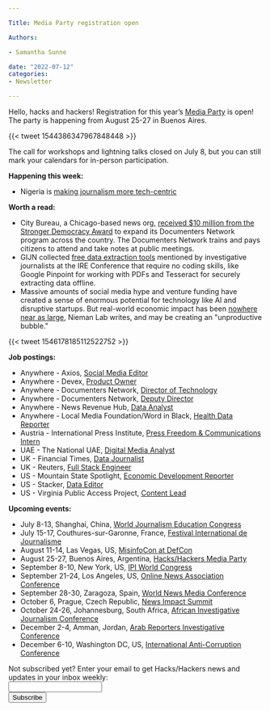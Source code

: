 ```yaml
---

Title: Media Party registration open

Authors: 

- Samantha Sunne

date: "2022-07-12" 
categories: 
- Newsletter 

---
```


Hello, hacks and hackers! Registration for this year’s [Media Party](mediaparty.info) is open! The party is happening from August 25-27 in Buenos Aires.

{{< tweet 1544386347967848448 >}}

The call for workshops and lightning talks closed on July 8, but you can still mark your calendars for in-person participation.

**Happening this week:**



* Nigeria is [making journalism more tech-centric](https://us06web.zoom.us/meeting/register/tZEqfuuuqj8tGNQZs-s1Oe36i5ZHmjRUkrRN)

**Worth a read:**



* City Bureau, a Chicago-based news org, [received $10 million from the Stronger Democracy Award](https://www.citybureau.org/notebook/2022/07/06/investing-in-a-civic-media-movement) to expand its Documenters Network program across the country. The Documenters Network trains and pays citizens to attend and take notes at public meetings.
* GIJN collected [free data extraction tools](https://gijn.org/2022/07/05/free-game-changing-data-extraction-tools-that-require-no-coding-skills/) mentioned by investigative journalists at the IRE Conference that require no coding skills, like Google Pinpoint for working with PDFs and Tesseract for securely extracting data offline.
* Massive amounts of social media hype and venture funding have created a sense of enormous potential for technology like AI and disruptive startups. But real-world economic impact has been [nowhere near as large](https://www.niemanlab.org/2022/06/hype-is-a-weaponized-form-of-optimism/), Nieman Lab writes, and may be creating an "unproductive bubble."

{{< tweet 1546178185112522752 >}}

**Job postings:**



* Anywhere - Axios, [Social Media Editor](https://boards.greenhouse.io/axios/jobs/4373043)
* Anywhere - Devex, [Product Owner](https://www.linkedin.com/jobs/view/3152446534/?refId=nEG487eXTUig23BzhPNFOA%3D%3D)
* Anywhere - Documenters Network, [Director of Technology](https://www.citybureau.org/director-of-technology-documenters-network)
* Anywhere - Documenters Network, [Deputy Director](https://www.citybureau.org/deputy-director-documenters-network)
* Anywhere - News Revenue Hub, [Data Analyst](https://boards.greenhouse.io/newsrevenuehub/jobs/4576392004)
* Anywhere - Local Media Foundation/Word in Black, [Health Data Reporter](https://www.ire.org/job-center/health-data-reporter/)
* Austria - International Press Institute, [Press Freedom & Communications Intern](https://ipi.media/careers/)
* UAE - The National UAE, [Digital Media Analyst](https://www.journalism.co.uk/media-jobs/digital-media-analytics-manager/s75/a942942/)
* UK - Financial Times, [Data Journalist](https://boards.eu.greenhouse.io/financialtimes33/jobs/4056761101)
* UK - Reuters, [Full Stack Engineer](https://jobs.thomsonreuters.com/job/16113436/newsroom-full-stack-engineer-london-gb/)
* US - Mountain State Spotlight, [Economic Development Reporter](https://www.ire.org/job-center/economic-development-reporter-2/)
* US - Stacker, [Data Editor](https://apply.workable.com/stacker/j/3DF55CA495/)
* US - Virginia Public Access Project, [Content Lead](https://www.vpap.org/updates/4268-vpap-is-hiring/)

**Upcoming events:**



* July 8-13, Shanghai, China, [World Journalism Education Congress](https://wjec.net/china-to-host-2022-world-journalism-education-congress/)
* July 15-17, Couthures-sur-Garonne, France, [Festival International de Journalisme](https://festivalinternationaldejournalisme.com/)
* August 11-14, Las Vegas, US, [MisinfoCon at DefCon](https://defcon.misinfocon.com/)
* August 25-27, Buenos Aires, Argentina, [Hacks/Hackers Media Party](https://www.mediaparty.info/)
* September 8-10, New York, US, [IPI World Congress](https://ipi.media/ipi-world-congress-2022/)
* September 21-24, Los Angeles, US, [Online News Association Conference](https://journalists.org/event/ona22/)
* September 28-30, Zaragoza, Spain, [World News Media Conference](https://event.wan-ifra.org/congress2022/registration/Site/Register)
* October 6, Prague, Czech Republic, [News Impact Summit](https://newsimpact.io/summits/news-impact-summit-prague)
* October 24-26, Johannesburg, South Africa, [African Investigative Journalism Conference](https://aijc.africa/)
* December 2-4, Amman, Jordan, [Arab Reporters Investigative Conference](https://arij22.arij.net/)
* December 6-10, Washington DC, US, [International Anti-Corruption Conference](https://www.transparency.org/en/news/dates-2022-international-anti-corruption-conference-uprooting-corruption-defending-democratic-values)

<div id="mc_embed_signup"><form id="mc-embedded-subscribe-form" class="validate" action="//hackshackers.us1.list-manage.com/subscribe/post?u=c56f2e53d5ed6ef87f8aaa75c&amp;id=fb2bc6f10b" method="post" name="mc-embedded-subscribe-form" novalidate="" target="_blank">

<div id="mc_embed_signup_scroll">

<div class="mc-field-group"><label for="mce-EMAIL">Not subscribed yet? Enter your email to get Hacks/Hackers news and updates in your inbox weekly:  </label></div>

<div class="mc-field-group"><input id="mce-EMAIL" class="required email" name="EMAIL" type="email" value="" /></div>

<!-- real people should not fill this in and expect good things - do not remove this or risk form bot signups-->

<div style="position: absolute; left: -5000px;"><input tabindex="-1" name="b_c56f2e53d5ed6ef87f8aaa75c_fb2bc6f10b" type="text" value="" /></div>

<div class="clear"><input id="mc-embedded-subscribe" class="button" name="subscribe" type="submit" value="Subscribe" /></div>

</div>

</form></div>

<!--End mc_embed_signup-->

<meta name="twitter:card" content="summary">

<meta name="twitter:image:src" content="https://hackshackers.com/content-images/about/hackshackers_logomark.png">
